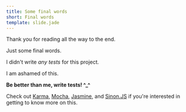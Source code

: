 ```yaml
---
title: Some final words
short: Final words
template: slide.jade
---
```


Thank you for reading all the way to the end.

Just some final words.

I didn't write _any tests_ for this project.

I am ashamed of this.

**Be better than me, write tests! ^_^**

Check out [Karma](http://karma-runner.github.io/), [Mocha](http://mochajs.org/), [Jasmine](http://jasmine.github.io/), and [Sinon.JS](http://sinonjs.org/) if you're interested in getting to know more on this.